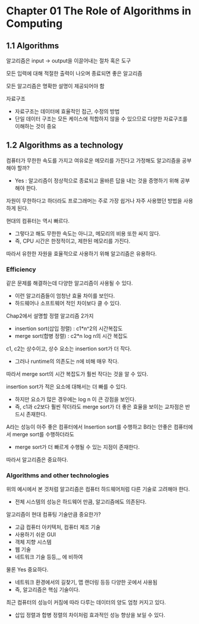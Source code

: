# Chapter 01 The Role of Algorithms in Computing

## 1.1 Algorithms
알고리즘은 input -> output을 이끌어내는 절차 혹은 도구

모든 입력에 대해 적절한 출력이 나오며 종료되면 좋은 알고리즘

모든 알고리즘은 명확한 설명이 제공되어야 함


자료구조
* 자료구조는 데이터에 효율적인 접근, 수정의 방법
* 단일 데이터 구조는 모든 케이스에 적합하지 않을 수 있으므로 다양한 자료구조를 이해하는 것이 중요

## 1.2 Algorithms as a technology
컴퓨터가 무한한 속도를 가지고 여유로운 메모리를 가진다고 가정해도 알고리즘을 공부해야 할까?
* Yes : 알고리즘이 정상적으로 종료되고 올바른 답을 내는 것을 증명하기 위해 공부해야 한다.

자원이 무한하다고 하더라도 프로그래머는 주로 가장 쉽거나 자주 사용했던 방법을 사용하게 된다.

현대의 컴퓨터는 역시 빠르다.
* 그렇다고 해도 무한한 속도는 아니고, 메모리의 비용 또한 싸지 않다.
* 즉, CPU 시간은 한정적이고, 제한된 메모리를 가진다.

따라서 유한한 자원을 효율적으로 사용하기 위해 알고리즘은 유용하다.


### Efficiency
같은 문제를 해결하는데 다양한 알고리즘이 사용될 수 있다.
* 이런 알고리즘들이 엄청난 효율 차이를 보인다.
* 하드웨어나 소프트웨어 적인 차이보다 클 수 있다.

Chap2에서 설명할 정렬 알고리즘 2가지
* insertion sort(삽입 정렬) : c1*n^2의 시간복잡도
* merge sort(합병 정렬) : c2*n log n의 시간 복잡도

c1, c2는 상수이고, 상수 요소는 insertion sort가 더 작다.
* 그러나 runtime의 의존도는 n에 비해 매우 작다.

따라서 merge sort의 시간 복잡도가 훨씬 작다는 것을 알 수 있다.

insertion sort가 적은 요소에 대해서는 더 빠를 수 있다.
* 하지만 요소가 많은 경우에는 log n 이 큰 강점을 보인다.
* 즉, c1과 c2보다 훨씬 작더라도 merge sort가 더 좋은 효율을 보이는 교차점은 반드시 존재한다.

A라는 성능이 아주 좋은 컴퓨터에서 Insertion sort를 수행하고 B라는 안좋은 컴퓨터에서 merge sort를 수행하더라도
* merge sort가 더 빠르게 수행될 수 있는 지점이 존재한다.

따라서 알고리즘은 중요하다.


### Algorithms and other technologies
위의 예시에서 본 것처럼 알고리즘은 컴퓨터 하드웨어처럼 다른 기술로 고려해야 한다.
* 전체 시스템의 성능은 하드웨어 만큼, 알고리즘에도 의존된다.

알고리즘이 현대 컴퓨팅 기술만큼 중요한가?
* 고급 컴퓨터 아키텍처, 컴퓨터 제조 기술
* 사용하기 쉬운 GUI
* 객체 지향 시스템
* 웹 기술
* 네트워크 기술 등등,,, 에 비하여

물론 Yes 중요하다.
* 네트워크 환경에서의 길찾기, 맵 랜더링 등등 다양한 곳에서 사용됨
* 즉, 알고리즘은 핵심 기술이다.

최근 컴퓨터의 성능이 커짐에 따라 다루는 데이터의 양도 엄청 커지고 있다.
* 삽입 정렬과 합병 정렬의 차이처럼 효과적인 성능 향상을 보일 수 있다.

